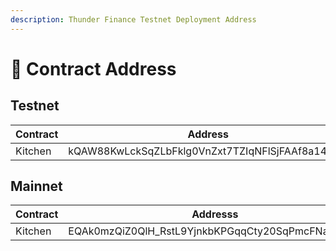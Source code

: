 ```yaml
---
description: Thunder Finance Testnet Deployment Address
---
```


# 💎 Contract Address

## Testnet

| Contract | Address                                          |
| -------- | ------------------------------------------------ |
| Kitchen  | kQAW88KwLckSqZLbFklg0VnZxt7TZIqNFlSjFAAf8a14fxv3 |

## Mainnet

| Contract | Addresss                                          |
| -------- | ------------------------------------------------- |
| Kitchen  | EQAk0mzQiZ0QlH\_RstL9YjnkbKPGqqCty20SqPmcFNacGcUD |
